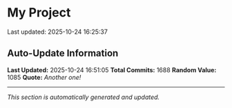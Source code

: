 # My Project


Last updated: 2025-10-24 16:25:37































































































































































































































































































































































































































































































































































































































































































































































































































































































































































































































































































































































































































































































































































































































































































































































































































































































































































































































































































































































































































































































































































## Auto-Update Information

**Last Updated:** 2025-10-24 16:51:05
**Total Commits:** 1688
**Random Value:** 1085
**Quote:** _Another one!_

---
_This section is automatically generated and updated._